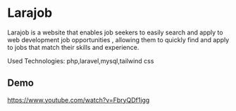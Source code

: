 
# Larajob

Larajob is a website that enables job seekers to easily search and apply to web development job opportunities , allowing them to quickly find and apply to jobs that match their skills and experience.

Used Technologies: php,laravel,mysql,tailwind css




## Demo

https://www.youtube.com/watch?v=FbryQDf1jgg

